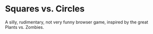 # Squares vs. Circles

A silly, rudimentary, not very funny browser game, inspired by the great Plants vs. Zombies.